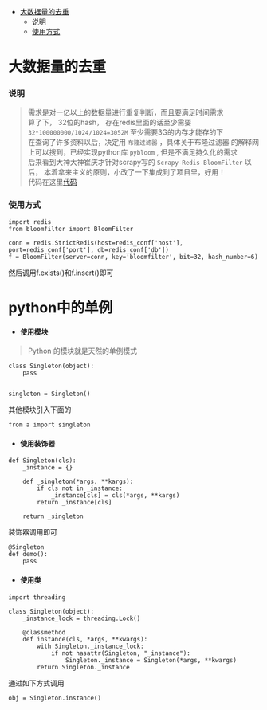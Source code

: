 - [大数据量的去重](#%E5%A4%A7%E6%95%B0%E6%8D%AE%E9%87%8F%E7%9A%84%E5%8E%BB%E9%87%8D)
  - [说明](#%E8%AF%B4%E6%98%8E)
  - [使用方式](#%E4%BD%BF%E7%94%A8%E6%96%B9%E5%BC%8F)

<!-- END doctoc generated TOC please keep comment here to allow auto update -->

# 大数据量的去重
### 说明
> 需求是对一亿以上的数据量进行重复判断，而且要满足时间需求  
> 算了下， 32位的hash， 存在redis里面的话至少需要 `32*100000000/1024/1024=3052M` 
> 至少需要3G的内存才能存的下  
> 在查询了许多资料以后，决定用 `布隆过滤器` ，具体关于布隆过滤器
> 的解释网上可以搜到，已经实现python库 `pybloom` , 但是不满足持久化的需求  
> 后来看到大神大神崔庆才针对scrapy写的 `Scrapy-Redis-BloomFilter` 以后，
> 本着拿来主义的原则，小改了一下集成到了项目里，好用！  
> 代码在这里[代码](./utils/bloomfilter.py)

### 使用方式
```text
import redis
from bloomfilter import BloomFilter

conn = redis.StrictRedis(host=redis_conf['host'], port=redis_conf['port'], db=redis_conf['db'])
f = BloomFilter(server=conn, key='bloomfilter', bit=32, hash_number=6)

```
然后调用f.exists()和f.insert()即可

# python中的单例  

- #### 使用模块  
>  Python 的模块就是天然的单例模式  
```
class Singleton(object):
    pass


singleton = Singleton()
```
其他模块引入下面的
```shell script
from a import singleton
```
- #### 使用装饰器
```shell script
def Singleton(cls):
    _instance = {}

    def _singleton(*args, **kargs):
        if cls not in _instance:
            _instance[cls] = cls(*args, **kargs)
        return _instance[cls]

    return _singleton
```
装饰器调用即可
```shell script
@Singleton
def demo():
    pass
```

- #### 使用类
```shell script
import threading

class Singleton(object):
    _instance_lock = threading.Lock()

    @classmethod
    def instance(cls, *args, **kwargs):
        with Singleton._instance_lock:
            if not hasattr(Singleton, "_instance"):
                Singleton._instance = Singleton(*args, **kwargs)
        return Singleton._instance
```
通过如下方式调用
```shell script
obj = Singleton.instance()
```